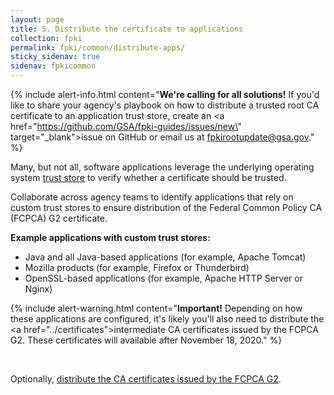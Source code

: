 ```yaml
---
layout: page 
title: 5. Distribute the certificate to applications
collection: fpki
permalink: fpki/common/distribute-apps/
sticky_sidenav: true
sidenav: fpkicommon
---
```


{% include alert-info.html content="<strong>We're calling for all solutions!</strong> If you'd like to share your agency's playbook on how to distribute a trusted root CA certificate to an application trust store, create an <a href=\"https://github.com/GSA/fpki-guides/issues/new\" target=\"_blank\">issue on GitHub</a> or email us at fpkirootupdate@gsa.gov." %}

Many, but not all, software applications leverage the underlying operating system [trust store]({../truststores/) to verify whether a certificate should be trusted. 

Collaborate across agency teams to identify applications that rely on custom trust stores to ensure distribution of the Federal Common Policy CA (FCPCA) G2 certificate.

**Example applications with custom trust stores:**
- Java and all Java-based applications (for example, Apache Tomcat)
- Mozilla products (for example, Firefox or Thunderbird)
- OpenSSL-based applications (for example, Apache HTTP Server or Nginx)


{% include alert-warning.html content="<strong>Important!</strong> Depending on how these applications are configured, it's likely you'll also need to distribute the <a href=\"../certificates\">intermediate CA certificates</a> issued by the FCPCA G2.  These certificates will available after November 18, 2020." %}

<br>

Optionally, [distribute the CA certificates issued by the FCPCA G2](../common/certificates/).
